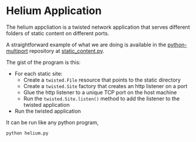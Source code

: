 # Helium Application

The helium appcliation is a twisted network application 
that serves different folders of static content on different
ports.

A straightforward example of what we are doing is 
available in the [python-multiport](https://github.com/charlesreid1/python-multiport)
repository at [static_content.py](https://github.com/charlesreid1/python-multiport/blob/master/static_content.py).

The gist of the program is this:

* For each static site:
    * Create a `twisted.File` resource that points to the static directory
    * Create a `twisted.Site` factory that creates an http listener on a port
    * Glue the http listener to a unique TCP port on the host machine
    * Run the `twisted.Site.listen()` method to add the listener to the twisted application
* Run the twisted application

It can be run like any python program,

```
python helium.py
```

